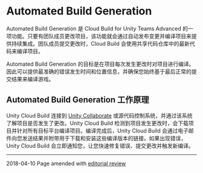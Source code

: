 # Automated Build Generation

Automated Build Generation 是 Cloud Build for Unity Teams Advanced 的一项功能。只要有团队成员更改项目，该功能就会通过自动发布变更并编译项目来提供持续集成。团队成员提交更改时，Cloud Build 会使用共享代码仓库中的最新代码来编译项目。

Automated Build Generation 的目标是在项目每次发生更改时对项目进行编译。因此可以提供最准确的错误发生时间和位置信息，并确保您始终基于最后正常的提交结果来编译游戏。

## Automated Build Generation 工作原理

Unity Cloud Build 连接到 [Unity Collaborate](UnityCollaborate.html) 或源代码控制系统，并通过该系统了解项目是否发生了更改。Unity Cloud Build 检测到项目发生更改时，会下载项目并针对所有目标平台编译项目。编译完成后，Unity Cloud Build 会通过电子邮件向您发送结果并附带用于下载和安装这些编译版本的链接。如果出现错误，Unity Cloud Build 会立即通知您，让您快速修复错误、提交更改并触发新编译。


-----
<span class="page-edit">2018-04-10  Page amended with [editorial review](DocumentationEditorialReview.html)
</span>

